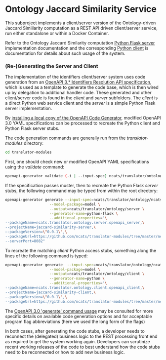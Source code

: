 # Ontology Jaccard Similarity Service

This subproject implements a client/server version of the Ontology-driven Jaccard Simiilarity computation as
a REST API driven client/server service, run either standalone or within a Docker Container.

Refer to the Ontology Jaccard Similarity computation
 [Python Flask server](./server)
 implementation documentation and the corresponding
[Python client](./client) is
 documentation for details about such usage of the system.  

### (Re-)Generating the Server and Client
 
The implementation of the identifiers client/server system uses code generation from an 
 [OpenAPI 3.* Identifiers Resolution API specification](./ncats_translator_module_ontology_api.yaml), 
 which is used as a template to generate the code base, which is then wired up by delegation to additional
 handler code.  These generated and other client/server code is found in the *client* and  *server* subfolders. 
 The *client* is a direct Python web service client and the *server* is a simple Python Flask server implementation.

By [installing a local copy of the OpenAPI Code Generator](https://openapi-generator.tech/docs/installation), 
modified OpenAPI 3.0 YAML specifications can be processed to recreate the Python client and Python Flask server stubs.

The code generation commands are generally run from the *translator-modules* directory:

```bash
cd translator-modules
```

First, one should check new or modified OpenAPI YAML specifications using the _validate_ command:

```bash
openapi-generator validate (-i | --input-spec) ncats/translator/ontology/ncats_translator_module_ontology_api.yaml
```

If the specification passes muster, then to recreate the Python Flask *server* stubs, the following command may 
be typed from within the root directory:

```bash
openapi-generator generate --input-spec=ncats/translator/ontology/ncats_translator_module_ontology_api.yaml \
                    --model-package=model \
                    --output=ncats/translator/ontology/server \
                    --generator-name=python-flask \
                    --additional-properties="\
--packageName=ncats.translator.ontology.server.openapi_server,\
--projectName=jaccard-similarity-server,\
—-packageVersion=\"0.0.1\",\
--packageUrl=https://github.com/ncats/translator-modules/tree/master/ncats/translator/ontology/server,\
--serverPort=8082"
```

To recreate the matching *client* Python access stubs, something along the lines of the following command is typed:

```bash
openapi-generator generate  --input-spec=ncats/translator/ontology/ncats_translator_module_ontology_api.yaml \
                    --model-package=model \
                    --output=ncats/translator/ontology/client \
                    --generator-name=python \
                    --additional-properties="\
--packageName=ncats.translator.ontology.client.openapi_client,\
--projectName=jaccard-similarity-client,\
—-packageVersion=\"0.0.1\",\
--packageUrl=https://github.com/ncats/translator-modules/tree/master/ncats/translator/ontology/client"
```

The [OpenAPI 3.0 'generate' command usage](https://openapi-generator.tech/docs/usage#generate) may be consulted
for more specific details on available code generation options and for acceptable program flag abbreviations (here we
used the long form of the flags)

In  both cases, after generating the code stubs,  a developer needs to reconnect the (delegated) business logic to 
the REST processing front end as required to get the system working again.  Developers can scrutinize recent working 
releases of the code to best understand how the code stubs need to be reconnected or how to add new business logic.
 
